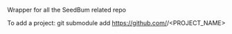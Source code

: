 Wrapper for all the SeedBum related repo

To add a project:
git submodule add https://github.com/<USER>/<PROJECT_NAME>
